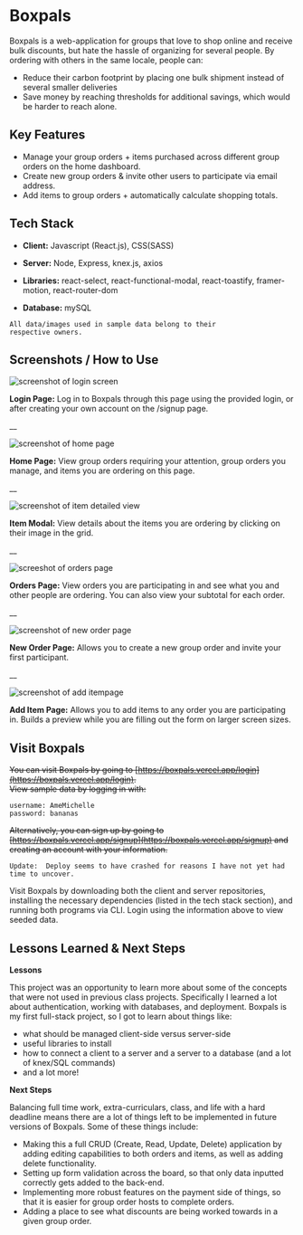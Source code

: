 # Boxpals

Boxpals is a web-application for groups that love to shop online and receive bulk discounts, but hate the hassle of organizing for several people. By ordering with others in the same locale, people can:

- Reduce their carbon footprint by placing one bulk shipment instead of several smaller deliveries
- Save money by reaching thresholds for additional savings, which would be harder to reach alone.

## Key Features

- Manage your group orders + items purchased across different group orders on the home dashboard.
- Create new group orders & invite other users to participate via email address.
- Add items to group orders + automatically calculate shopping totals.

## Tech Stack

- **Client:** Javascript (React.js), CSS(SASS)

- **Server:** Node, Express, knex.js, axios

- **Libraries:** react-select, react-functional-modal, react-toastify, framer-motion, react-router-dom

- **Database:** mySQL

```
All data/images used in sample data belong to their
respective owners.
```

## Screenshots / How to Use

![screenshot of login screen](https://i.ibb.co/y0K56sD/Screenshot-2023-03-10-at-1-25-11-PM.png)

**Login Page:** Log in to Boxpals through this page using the provided login, or after creating your own account on the /signup page.

\_\_

![screenshot of home page](https://i.ibb.co/D8cbmT5/Screenshot-2023-03-10-at-1-22-15-PM.png)

**Home Page:** View group orders requiring your attention, group orders you manage, and items you are ordering on this page.

\_\_

![screenshot of item detailed view](https://i.ibb.co/y84B0kG/Screenshot-2023-03-10-at-1-22-49-PM.png)

**Item Modal:** View details about the items you are ordering by clicking on their image in the grid.

\_\_

![screeshot of orders page](https://i.ibb.co/N194F79/Screenshot-2023-03-10-at-1-48-17-PM.png)

**Orders Page:** View orders you are participating in and see what you and other people are ordering. You can also view your subtotal for each order.

\_\_

![screenshot of new order page](https://i.ibb.co/vjfz5Cj/Screenshot-2023-03-10-at-1-59-54-PM.png)

**New Order Page:** Allows you to create a new group order and invite your first participant.

\_\_

![screenshot of add itempage](https://i.ibb.co/yXGD7qm/Screenshot-2023-03-10-at-2-24-15-PM.png)

**Add Item Page:** Allows you to add items to any order you are participating in. Builds a preview while you are filling out the form on larger screen sizes.

## Visit Boxpals

~~You can visit Boxpals by going to [https://boxpals.vercel.app/login](https://boxpals.vercel.app/login).  
View sample data by logging in with:~~

```
username: AmeMichelle
password: bananas
```

~~Alternatively, you can sign up by going to [https://boxpals.vercel.app/signup](https://boxpals.vercel.app/signup) and creating an account with your information.~~

```
Update:  Deploy seems to have crashed for reasons I have not yet had time to uncover. 

```
Visit Boxpals by downloading both the client and server repositories, installing the necessary dependencies (listed in the tech stack section), and running both programs via CLI. Login using the information above to view seeded data.

## Lessons Learned & Next Steps

**Lessons**

This project was an opportunity to learn more about some of the concepts that were not used in previous class projects. Specifically I learned a lot about authentication, working with databases, and deployment. Boxpals is my first full-stack project, so I got to learn about things like:

- what should be managed client-side versus server-side
- useful libraries to install
- how to connect a client to a server and a server to a database (and a lot of knex/SQL commands)
- and a lot more!

**Next Steps**

Balancing full time work, extra-curriculars, class, and life with a hard deadline means there are a lot of things left to be implemented in future versions of Boxpals. Some of these things include:

- Making this a full CRUD (Create, Read, Update, Delete) application by adding editing capabilities to both orders and items, as well as adding delete functionality.
- Setting up form validation across the board, so that only data inputted correctly gets added to the back-end.
- Implementing more robust features on the payment side of things, so that it is easier for group order hosts to complete orders.
- Adding a place to see what discounts are being worked towards in a given group order.
